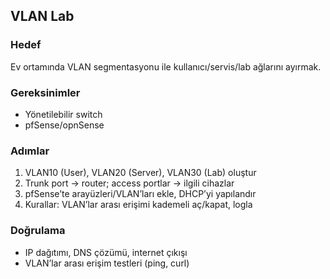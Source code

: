 ## VLAN Lab

### Hedef
Ev ortamında VLAN segmentasyonu ile kullanıcı/servis/lab ağlarını ayırmak.

### Gereksinimler
- Yönetilebilir switch
- pfSense/opnSense

### Adımlar
1) VLAN10 (User), VLAN20 (Server), VLAN30 (Lab) oluştur
2) Trunk port → router; access portlar → ilgili cihazlar
3) pfSense’te arayüzleri/VLAN’ları ekle, DHCP’yi yapılandır
4) Kurallar: VLAN’lar arası erişimi kademeli aç/kapat, logla

### Doğrulama
- IP dağıtımı, DNS çözümü, internet çıkışı
- VLAN’lar arası erişim testleri (ping, curl)


